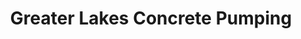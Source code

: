 ---
title: "Greater Lakes Concrete Pumping"
url: /buffalo/greater-lakes-concrete-pumping/
shop: trade
---